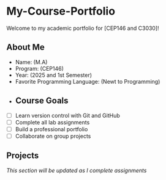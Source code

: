 # My-Course-Portfolio
Welcome to my academic portfolio for [CEP146 and C3030]!
## About Me
- Name: (M.A)
- Program: (CEP146)
- Year: (2025 and 1st Semester)
- Favorite Programming Language: (Newt to Programming)
- ## Course Goals
- [ ] Learn version control with Git and GitHub
- [ ] Complete all lab assignments
- [ ] Build a professional portfolio
- [ ] Collaborate on group projects
 ## Projects
*This section will be updated as I complete assignments*
 

